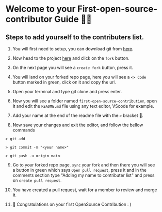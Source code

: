 # Welcome to your First-open-source-contributor Guide 🧑‍💻

## Steps to add yourself to the contributers list.

1) You will first need to setup, you can download git from [here](https://git-scm.com/downloads).

2) Now head to the project [here](https://github.com/ankitojha07/First-Open-Source-Contribution) and click on the `fork` button.

3) On the next page you will see a `create fork` button, press it.

4) You will land on your forked repo page, here you will see a `<> Code` button marked in green, click on it and copy the url.

5) Open your terminal and type git clone <url you copied> and press enter.

6) Now you will see a folder named `first-open-source-contribution`, open it and edit the `README.md` file using any text editor, VScode for example.

7) Add your name at the end of the readme file with the `>` bracket 🍾.

8) Now save your changes and exit the editor, and follow the bellow commands 
```
> git add
```
```
> git commit -m "<your name>" 
```
```
> git push -u origin main
```

9) Go to your forked repo page, `sync` your fork and then there you will see a button in green which says `Open pull request`, press it and in the comments section type "Adding my name to contributer list" and press on `create pull request`.

10) You have created a pull request, wait for a member to review and merge it.

11) 🍾 Congratulations on your first OpenSource Contribution : )